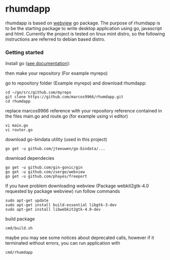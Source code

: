 # rhumdapp

rhumdapp is based on [webview](https://github.com/zserge/webview) go package.
The purpose of rhumdapp is to be the starting package to write desktop application using go, javascript and html.
Currently the project is tested on linux mint distro, so the following instructions are referred to debian based distro.

### Getting started

Install go ([see documentation](https://golang.org/doc/install)):

then make your repository (For example myrepo)

go to repository folder (Example myrepo)
and download rhumdapp:
```
cd ~/go/src/github.com/myrepo
git clone https://github.com/marcos9966/rhumdapp.git
cd rhumdapp
```

replace marcos9966 reference with your repository reference contained in the files
main.go and route.go (for example using vi editor)
```
vi main.go
vi router.go
```


download go-bindata utility (used in this project)
```
go get -u github.com/jteeuwen/go-bindata/...
```

download dependecies
```
go get -u github.com/gin-gonic/gin
go get -u github.com/zserge/webview
go get -u github.com/phayes/freeport
```

If you have problem downloading webview  (Package webkit2gtk-4.0 requested by package webview)
run follow commands
```
sudo apt-get update
sudo apt-get install build-essential libgtk-3-dev
sudo apt-get install libwebkit2gtk-4.0-dev
```

build package
```
cmd/build.sh
```

maybe you may see some notices about deprecated calls, however if it terminated without errors, you can run application with
```
cmd/rhumdapp
```
